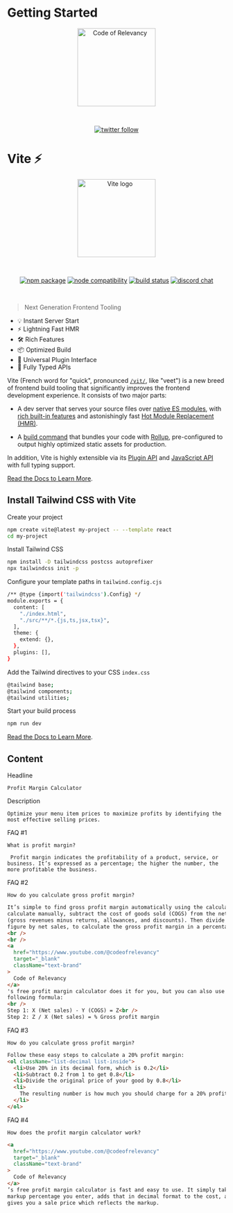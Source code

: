 # Getting Started

<p align="center">
  <a href="https://www.youtube.com/@codeofrelevancy" target="_blank" rel="noopener noreferrer">
    <img width="180" src="https://paradiseofcreativity.com/wp-content/uploads/2023/02/Code-of-Relevancy-Logo-White-Plain.png" alt="Code of Relevancy">
  </a>
</p>
<br/>
<p align="center">
  <a href="https://twitter.com/codeofrelevancy" target="_blank" rel="noopener noreferrer"><img src="https://img.shields.io/twitter/follow/codeofrelevancy?style=social" alt="twitter follow"></a>
</p>

# Vite ⚡

<p align="center">
  <a href="https://vitejs.dev" target="_blank" rel="noopener noreferrer">
    <img width="180" src="https://vitejs.dev/logo.svg" alt="Vite logo">
  </a>
</p>
<br/>
<p align="center">
  <a href="https://npmjs.com/package/vite"><img src="https://img.shields.io/npm/v/vite.svg" alt="npm package"></a>
  <a href="https://nodejs.org/en/about/releases/"><img src="https://img.shields.io/node/v/vite.svg" alt="node compatibility"></a>
  <a href="https://github.com/vitejs/vite/actions/workflows/ci.yml"><img src="https://github.com/vitejs/vite/actions/workflows/ci.yml/badge.svg?branch=main" alt="build status"></a>
  <a href="https://chat.vitejs.dev"><img src="https://img.shields.io/badge/chat-discord-blue?style=flat&logo=discord" alt="discord chat"></a>
</p>
<br/>

> Next Generation Frontend Tooling

- 💡 Instant Server Start
- ⚡️ Lightning Fast HMR
- 🛠️ Rich Features
- 📦 Optimized Build
- 🔩 Universal Plugin Interface
- 🔑 Fully Typed APIs

Vite (French word for "quick", pronounced [`/vit/`](https://cdn.jsdelivr.net/gh/vitejs/vite@main/docs/public/vite.mp3), like "veet") is a new breed of frontend build tooling that significantly improves the frontend development experience. It consists of two major parts:

- A dev server that serves your source files over [native ES modules](https://developer.mozilla.org/en-US/docs/Web/JavaScript/Guide/Modules), with [rich built-in features](https://vitejs.dev/guide/features.html) and astonishingly fast [Hot Module Replacement (HMR)](https://vitejs.dev/guide/features.html#hot-module-replacement).

- A [build command](https://vitejs.dev/guide/build.html) that bundles your code with [Rollup](https://rollupjs.org), pre-configured to output highly optimized static assets for production.

In addition, Vite is highly extensible via its [Plugin API](https://vitejs.dev/guide/api-plugin.html) and [JavaScript API](https://vitejs.dev/guide/api-javascript.html) with full typing support.

[Read the Docs to Learn More](https://vitejs.dev).

## Install Tailwind CSS with Vite

Create your project

```bash
npm create vite@latest my-project -- --template react
cd my-project
```

Install Tailwind CSS

```bash
npm install -D tailwindcss postcss autoprefixer
npx tailwindcss init -p
```

Configure your template paths in `tailwind.config.cjs`

```bash
/** @type {import('tailwindcss').Config} */
module.exports = {
  content: [
    "./index.html",
    "./src/**/*.{js,ts,jsx,tsx}",
  ],
  theme: {
    extend: {},
  },
  plugins: [],
}
```

Add the Tailwind directives to your CSS `index.css`

```bash
@tailwind base;
@tailwind components;
@tailwind utilities;
```

Start your build process

```bash
npm run dev
```

[Read the Docs to Learn More](https://tailwindcss.com/docs/guides/vite#react).

## Content

Headline

```text
Profit Margin Calculator
```

Description

```text
Optimize your menu item prices to maximize profits by identifying the most effective selling prices.
```

FAQ #1

```text
What is profit margin?
```

```text
 Profit margin indicates the profitability of a product, service, or
business. It’s expressed as a percentage; the higher the number, the
more profitable the business.
```

FAQ #2

```text
How do you calculate gross profit margin?
```

```html
It’s simple to find gross profit margin automatically using the calculator. To
calculate manually, subtract the cost of goods sold (COGS) from the net sales
(gross revenues minus returns, allowances, and discounts). Then divide this
figure by net sales, to calculate the gross profit margin in a percentage.
<br />
<br />
<a
  href="https://www.youtube.com/@codeofrelevancy"
  target="_blank"
  className="text-brand"
>
  Code of Relevancy
</a>
's free profit margin calculator does it for you, but you can also use the
following formula:
<br />
Step 1: X (Net sales) - Y (COGS) = Z<br />
Step 2: Z / X (Net sales) = % Gross profit margin
```

FAQ #3

```text
How do you calculate gross profit margin?
```

```html
Follow these easy steps to calculate a 20% profit margin:
<ol className="list-decimal list-inside">
  <li>Use 20% in its decimal form, which is 0.2</li>
  <li>Subtract 0.2 from 1 to get 0.8</li>
  <li>Divide the original price of your good by 0.8</li>
  <li>
    The resulting number is how much you should charge for a 20% profit margin
  </li>
</ol>
```

FAQ #4

```text
How does the profit margin calculator work?
```

```html
<a
  href="https://www.youtube.com/@codeofrelevancy"
  target="_blank"
  className="text-brand"
>
  Code of Relevancy
</a>
’s free profit margin calculator is fast and easy to use. It simply takes the
markup percentage you enter, adds that in decimal format to the cost, and then
gives you a sale price which reflects the markup.
```
